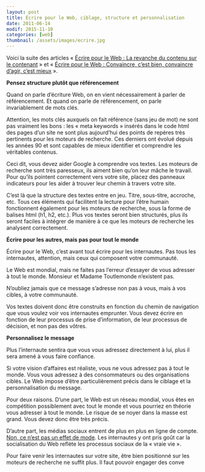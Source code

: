 ```yaml
---
layout: post
title: Écrire pour le Web, ciblage, structure et personnalisation
date: 2011-06-14
modif: 2015-11-10
categories: [web]
thumbnail: /assets/images/ecrire.jpg
---
```


Voici la suite des articles « [Écrire pour le Web : La revanche du contenu sur le contenant](ecrire-pour-le-web-la-revanche-du-contenu-sur-le-contenant.html) » et « [Écrire pour le Web : Convaincre, c’est bien, convaincre d’agir, c’est mieux](convaincre) ».

**Pensez structure plutôt que référencement**

Quand on parle d’écriture Web, on en vient nécessairement à parler de référencement. Et quand on parle de référencement, on parle invariablement de mots clés.

Attention, les mots clés auxquels on fait référence (sans jeu de mot) ne sont pas vraiment les bons : les « meta keywords » insérés dans le code html des pages d’un site ne sont plus aujourd’hui des points de repères très pertinents pour les moteurs de recherche. Ces derniers ont évolué depuis les années 90 et sont capables de mieux identifier et comprendre les véritables contenus.

Ceci dit, vous devez aider Google à comprendre vos textes. Les moteurs de recherche sont très paresseux, ils aiment bien qu’on leur mâche le travail. Pour qu’ils pointent correctement vers votre site, placez des panneaux indicateurs pour les aider à trouver leur chemin à travers votre site.

C’est là que la structure des textes entre en jeu. Titre, sous-titre, accroche, etc. Tous ces éléments qui facilitent la lecture pour l’être humain fonctionnent également pour les moteurs de recherche, sous la forme de balises html (h1, h2, etc.). Plus vos textes seront bien structurés, plus ils seront faciles à intégrer de manière à ce que les moteurs de recherche les analysent correctement.

**Écrire pour les autres, mais pas pour tout le monde**

Écrire pour le Web, c’est avant tout écrire pour les internautes. Pas tous les internautes, attention, mais ceux qui composent votre communauté.

Le Web est mondial, mais ne faites pas l’erreur d’essayer de vous adresser à tout le monde. Monsieur et Madame Toutlemonde n’existent pas.

N’oubliez jamais que ce message s’adresse non pas à vous, mais à vos cibles, à votre communauté.

Vos textes doivent donc être construits en fonction du chemin de navigation que vous voulez voir vos internautes emprunter. Vous devez écrire en fonction de leur processus de prise d’information, de leur processus de décision, et non pas des vôtres.

**Personnalisez le message**

Plus l’internaute sentira que vous vous adressez directement à lui, plus il sera amené à vous faire confiance.

Si votre vision d’affaires est réaliste, vous ne vous adressez pas à tout le monde. Vous vous adressez à des consommateurs ou des organisations ciblés. Le Web impose d’être particulièrement précis dans le ciblage et la personnalisation du message.

Pour deux raisons. D’une part, le Web est un réseau mondial, vous êtes en compétition possiblement avec tout le monde et vous pourriez en théorie vous adresser à tout le monde. Le risque de se noyer dans la masse est grand. Vous devez donc être très précis.

D’autre part, les médias sociaux entrent de plus en plus en ligne de compte. [Non, ce n’est pas un effet de mode](le-web-2-0-ni-une-mode-ni-une-option-mais-une-nouvelle-forme-de-communication.html). Les internautes y ont pris goût car la socialisation du Web reflète les processus sociaux de la « vraie vie ».

Pour faire venir les internautes sur votre site, être bien positionné sur les moteurs de recherche ne suffit plus. Il faut pouvoir engager des conve
